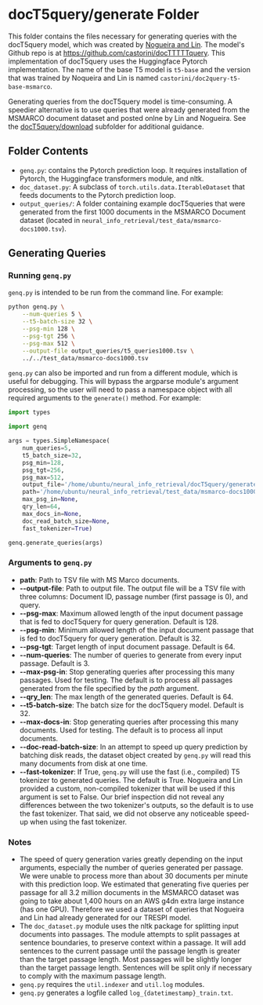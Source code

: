 # docT5query/generate Folder
This folder contains the files necessary for generating queries with the docT5query model, which was created by [Nogueira and Lin](https://cs.uwaterloo.ca/~jimmylin/publications/Nogueira_Lin_2019_docTTTTTquery-v2.pdf). The model's Github repo is at https://github.com/castorini/docTTTTTquery. This implementation of docT5query uses the Huggingface Pytorch implementation. The name of the base T5 model is `t5-base` and the version that was trained by Noqueira and Lin is named `castorini/doc2query-t5-base-msmarco`.

Generating queries from the docT5query model is time-consuming. A speedier
alternative is to use queries that were already generated from the MSMARCO
document dataset and posted onlne by Lin and Nogueira. See the
[docT5query/download](../download) subfolder for additional guidance.

## Folder Contents
* `genq.py`: contains the Pytorch prediction loop. It requires installation of Pytorch, the Huggingface transformers module, and nltk. 
* `doc_dataset.py`: A subclass of `torch.utils.data.IterableDataset` that feeds documents to the Pytorch prediction loop.
* `output_queries/`:  A folder containing example docT5queries that were generated from the first 1000 documents in the MSMARCO Document dataset (located in `neural_info_retrieval/test_data/msmarco-docs1000.tsv`).

## Generating Queries
### Running `genq.py`
`genq.py` is intended to be run from the command line. For example:
```bash
python genq.py \
    --num-queries 5 \
    --t5-batch-size 32 \
    --psg-min 128 \
    --psg-tgt 256 \
    --psg-max 512 \
    --output-file output_queries/t5_queries1000.tsv \
    ../../test_data/msmarco-docs1000.tsv
```
 
`genq.py` can also be imported and run from a different module, which is useful for debugging. This will bypass the argparse module's argument processing, so the user will need to pass a namespace object
with all required arguments to the `generate()` method. For example:

```python
import types

import genq

args = types.SimpleNamespace(
    num_queries=5,
    t5_batch_size=32,
    psg_min=128,
    psg_tgt=256,
    psg_max=512,
    output_file='/home/ubuntu/neural_info_retrieval/docT5query/generate/output_queries/t5_queries1000.tsv',
    path='/home/ubuntu/neural_info_retrieval/test_data/msmarco-docs1000.tsv',
    max_psg_in=None,
    qry_len=64,
    max_docs_in=None,
    doc_read_batch_size=None,
    fast_tokenizer=True)

genq.generate_queries(args)
```

### Arguments to `genq.py`
* **path**: Path to TSV file with MS Marco documents.
* **--output-file**: Path to output file. The output file will be a TSV file with three columns: Document ID, passage number (first passage is 0), and query. 
* **--psg-max**: Maximum allowed length of the input document passage that is fed to docT5query for query generation. Default is 128.
* **--psg-min**: Minimum allowed length of the input document passage that is fed to docT5query for query generation. Default is 32.
* **--psg-tgt**: Target length of input document passage. Default is 64.
* **--num-queries**: The number of queries to generate from every input passage. Default is 3.
* **--max-psg-in**: Stop generating queries after processing this many passages. Used for testing. The default is to process all passages generated from the file specified by the *path* argument.
* **--qry_len**: The max length of the generated queries. Default is 64.
* **--t5-batch-size**: The batch size for the docT5query model. Default is 32.
* **--max-docs-in**: Stop generating queries after processing this many documents. Used for testing. The default is to process all input documents. 
* **--doc-read-batch-size**: In an attempt to speed up query prediction by batching disk reads, the dataset object created by `genq.py` will read this many documents from disk at one time.
* **--fast-tokenizer**: If True, `genq.py` will use the fast (i.e., compiled) T5 tokenizer to generated queries. The default is True. Nogueira and Lin provided a custom, non-compiled tokenizer that will be used if this argument is set to False. Our brief inspection did not reveal any differences between the two tokenizer's outputs, so the default is to use the fast tokenizer. That said, we did not observe any noticeable speed-up when using the fast tokenizer.

### Notes
* The speed of query generation varies greatly depending on the input arguments, especially the number of queries generated per passage. We were unable to process more than about 30 documents per minute with this prediction loop. We estimated that generating five queries per passage for all 3.2 million documents in the MSMARCO dataset was going to take about 1,400 hours on an AWS g4dn extra large instance (has one GPU). Therefore we used a dataset of queries that Nogueira and Lin had already generated for our TRESPI model.
* The `doc_dataset.py` module uses the nltk package for splitting input documents into passages. The module attempts to split passages at sentence boundaries, to preserve context within a passage. It will add sentences to the current passage until the passage length is greater than the target passage length. Most passages will be slightly longer than the target passage length. Sentences will be split only if necessary to comply with the maximum passage length.
* `genq.py` requires the `util.indexer` and `util.log` modules.
* `genq.py` generates a logfile called `log_{datetimestamp}_train.txt`.

